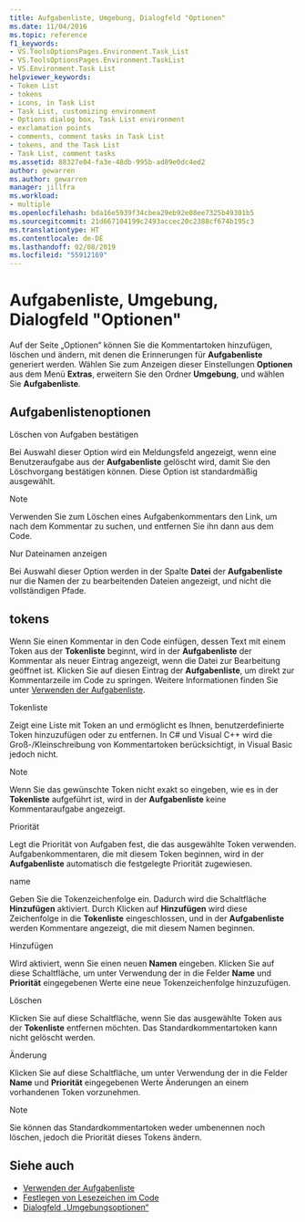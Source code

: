 ```yaml
---
title: Aufgabenliste, Umgebung, Dialogfeld "Optionen"
ms.date: 11/04/2016
ms.topic: reference
f1_keywords:
- VS.ToolsOptionsPages.Environment.Task_List
- VS.ToolsOptionsPages.Environment.TaskList
- VS.Environment.Task List
helpviewer_keywords:
- Token List
- tokens
- icons, in Task List
- Task List, customizing environment
- Options dialog box, Task List environment
- exclamation points
- comments, comment tasks in Task List
- tokens, and the Task List
- Task List, comment tasks
ms.assetid: 88327e04-fa3e-48db-995b-ad89e0dc4ed2
author: gewarren
ms.author: gewarren
manager: jillfra
ms.workload:
- multiple
ms.openlocfilehash: bda16e5939f34cbea29eb92e08ee7325b49301b5
ms.sourcegitcommit: 21d667104199c2493accec20c2388cf674b195c3
ms.translationtype: HT
ms.contentlocale: de-DE
ms.lasthandoff: 02/08/2019
ms.locfileid: "55912169"
---
```

# <a name="task-list-environment-options-dialog-box"></a>Aufgabenliste, Umgebung, Dialogfeld "Optionen"

Auf der Seite „Optionen“ können Sie die Kommentartoken hinzufügen, löschen und ändern, mit denen die Erinnerungen für **Aufgabenliste** generiert werden. Wählen Sie zum Anzeigen dieser Einstellungen **Optionen** aus dem Menü **Extras**, erweitern Sie den Ordner **Umgebung**, und wählen Sie **Aufgabenliste**.

## <a name="task-list-options"></a>Aufgabenlistenoptionen
 Löschen von Aufgaben bestätigen

 Bei Auswahl dieser Option wird ein Meldungsfeld angezeigt, wenn eine Benutzeraufgabe aus der **Aufgabenliste** gelöscht wird, damit Sie den Löschvorgang bestätigen können. Diese Option ist standardmäßig ausgewählt.

> [!NOTE]
> Verwenden Sie zum Löschen eines Aufgabenkommentars den Link, um nach dem Kommentar zu suchen, und entfernen Sie ihn dann aus dem Code.


 Nur Dateinamen anzeigen

 Bei Auswahl dieser Option werden in der Spalte **Datei** der **Aufgabenliste** nur die Namen der zu bearbeitenden Dateien angezeigt, und nicht die vollständigen Pfade.

## <a name="tokens"></a>tokens
 Wenn Sie einen Kommentar in den Code einfügen, dessen Text mit einem Token aus der **Tokenliste** beginnt, wird in der **Aufgabenliste** der Kommentar als neuer Eintrag angezeigt, wenn die Datei zur Bearbeitung geöffnet ist. Klicken Sie auf diesen Eintrag der **Aufgabenliste**, um direkt zur Kommentarzeile im Code zu springen. Weitere Informationen finden Sie unter [Verwenden der Aufgabenliste](../../ide/using-the-task-list.md).

 Tokenliste

 Zeigt eine Liste mit Token an und ermöglicht es Ihnen, benutzerdefinierte Token hinzuzufügen oder zu entfernen. In C# und Visual C++ wird die Groß-/Kleinschreibung von Kommentartoken berücksichtigt, in Visual Basic jedoch nicht.

> [!NOTE]
> Wenn Sie das gewünschte Token nicht exakt so eingeben, wie es in der **Tokenliste** aufgeführt ist, wird in der **Aufgabenliste** keine Kommentaraufgabe angezeigt.


 Priorität

 Legt die Priorität von Aufgaben fest, die das ausgewählte Token verwenden. Aufgabenkommentaren, die mit diesem Token beginnen, wird in der **Aufgabenliste** automatisch die festgelegte Priorität zugewiesen.

 name

 Geben Sie die Tokenzeichenfolge ein. Dadurch wird die Schaltfläche **Hinzufügen** aktiviert. Durch Klicken auf **Hinzufügen** wird diese Zeichenfolge in die **Tokenliste** eingeschlossen, und in der **Aufgabenliste** werden Kommentare angezeigt, die mit diesem Namen beginnen.

 Hinzufügen

 Wird aktiviert, wenn Sie einen neuen **Namen** eingeben. Klicken Sie auf diese Schaltfläche, um unter Verwendung der in die Felder **Name** und **Priorität** eingegebenen Werte eine neue Tokenzeichenfolge hinzuzufügen.

 Löschen

 Klicken Sie auf diese Schaltfläche, wenn Sie das ausgewählte Token aus der **Tokenliste** entfernen möchten. Das Standardkommentartoken kann nicht gelöscht werden.

 Änderung

 Klicken Sie auf diese Schaltfläche, um unter Verwendung der in die Felder **Name** und **Priorität** eingegebenen Werte Änderungen an einem vorhandenen Token vorzunehmen.

> [!NOTE]
> Sie können das Standardkommentartoken weder umbenennen noch löschen, jedoch die Priorität dieses Tokens ändern.


## <a name="see-also"></a>Siehe auch

- [Verwenden der Aufgabenliste](../../ide/using-the-task-list.md)
- [Festlegen von Lesezeichen im Code](../../ide/setting-bookmarks-in-code.md)
- [Dialogfeld „Umgebungsoptionen“](../../ide/reference/environment-options-dialog-box.md)